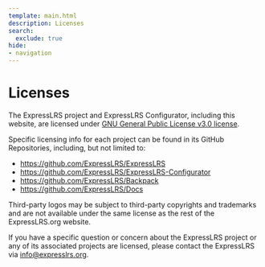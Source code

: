 ```yaml
---
template: main.html
description: Licenses
search:
  exclude: true
hide:
- navigation
---
```


# Licenses

The ExpressLRS project and ExpressLRS Configurator, including this website, are licensed under [GNU General Public
License v3.0 license](https://github.com/ExpressLRS/ExpressLRS/blob/master/LICENSE).

Specific licensing info for each project can be found in its GitHub Repositories, including, but not limited to:

* https://github.com/ExpressLRS/ExpressLRS
* https://github.com/ExpressLRS/ExpressLRS-Configurator
* https://github.com/ExpressLRS/Backpack
* https://github.com/ExpressLRS/Docs

Third-party logos may be subject to third-party copyrights and trademarks and are not available under the same license
as the rest of the ExpressLRS.org website.

If you have a specific question or concern about the ExpressLRS project or any of its associated projects are licensed,
please contact the ExpressLRS via info@expresslrs.org.
